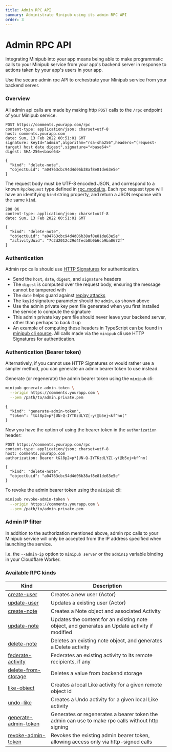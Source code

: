 ```yaml
---
title: Admin RPC API
summary: Administrate Minipub using its admin RPC API
order: 3
---
```


# Admin RPC API

Integrating Minipub into your app means being able to make programmatic calls to your Minipub service
from your app's backend server in response to actions taken by your app's users in your app.

Use the secure admin rpc API to orchestrate your Minipub service from your backend server.

### Overview

All admin api calls are made by making http `POST` calls to the `/rpc` endpoint of your Minipub service.

```
POST https://comments.yourapp.com/rpc
content-type: application/json; charset=utf-8
host: comments.yourapp.com
date: Sun, 13 Feb 2022 00:51:01 GMT
signature: keyId="admin",algorithm="rsa-sha256",headers="(request-target) host date digest",signature="<base64>"
digest: SHA-256=<base64>

{
  "kind": "delete-note",
  "objectUuid": "a04763cbc94d4d06b38af8e81de63e5e"
}
```
The request body must be UTF-8 encoded JSON, and correspond to a known `RpcRequest` type defined in [rpc_model.ts](https://github.com/skymethod/minipub/blob/v0.1.5/src/rpc_model.ts).
Each rpc request type will have an identifying `kind` string property, and return a JSON response with the same `kind`.

```
200 OK
content-type: application/json; charset=utf-8
date: Sun, 13 Feb 2022 00:51:01 GMT

{
  "kind": "delete-note",
  "objectUuid": "a04763cbc94d4d06b38af8e81de63e5e"
  "activityUuid": "7c2d2012c29d4fecb8b0b6cb9ba0672f"
}
```

### Authentication

Admin rpc calls should use [HTTP Signatures](https://technospace.medium.com/ensuring-message-integrity-with-http-signatures-86f121ac9823) for authentication.
 - Send the `host`, `date`, `digest`, and `signature` headers
 - The `digest` is computed over the request body, ensuring the message cannot be tampered with
 - The `date` helps guard against [replay attacks](https://en.wikipedia.org/wiki/Replay_attack)
 - The `keyId` signature parameter should be `admin`, as shown above
 - Use the admin private key pem file generated when you first installed the service to compute the signature
 - This admin private key pem file should never leave your backend server, other than perhaps to back it up
 - An example of computing these headers in TypeScript can be found in [minipub cli source](https://github.com/skymethod/minipub/blob/v0.1.5/src/cli.ts#L36). All calls made via the `minipub` cli use HTTP Signatures for authentication.

### Authentication (Bearer token)

Alternatively, if you cannot use HTTP Signatures or would rather use a simpler method, you can generate an admin bearer token to use instead.

Generate (or regenerate) the admin bearer token using the `minipub` cli:
```sh
minipub generate-admin-token \
  --origin https://comments.yourapp.com \
  --pem /path/to/admin.private.pem
```
```
{
  "kind": "generate-admin-token",
  "token": "t&l8p2=p*]UN-Q-IYTKzdLYZ[-y(@b5ej<kf^nn("
}
```

Now you have the option of using the bearer token in the `authorization` header:
```
POST https://comments.yourapp.com/rpc
content-type: application/json; charset=utf-8
host: comments.yourapp.com
authorization: Bearer t&l8p2=p*]UN-Q-IYTKzdLYZ[-y(@b5ej<kf^nn(

{
  "kind": "delete-note",
  "objectUuid": "a04763cbc94d4d06b38af8e81de63e5e"
}
```

To revoke the admin bearer token using the `minipub` cli:
```sh
minipub revoke-admin-token \
  --origin https://comments.yourapp.com \
  --pem /path/to/admin.private.pem
```

### Admin IP filter

In addition to the authorization mentioned above, admin rpc calls to your Minipub service will only be accepted from the IP address specified when launching the service.

i.e. the `--admin-ip` option to `minipub server` or the `adminIp` variable binding in your Cloudflare Worker.

### Available RPC kinds

| Kind          | Description   |
| ------------- | ------------- |
| [create-user](https://github.com/skymethod/minipub/blob/v0.1.5/src/rpc_model.ts#L106) | Creates a new user (Actor) |
| [update-user](https://github.com/skymethod/minipub/blob/v0.1.5/src/rpc_model.ts#L144) | Updates a existing user (Actor) |
| [create-note](https://github.com/skymethod/minipub/blob/v0.1.5/src/rpc_model.ts#L197) | Creates a Note object and associated Activity |
| [update-note](https://github.com/skymethod/minipub/blob/v0.1.5/src/rpc_model.ts#L225) | Updates the content for an existing note object, and generates an Update activity if modified |
| [delete-note](https://github.com/skymethod/minipub/blob/v0.1.5/src/rpc_model.ts#L248) | Deletes an existing note object, and generates a Delete activity |
| [federate-activity](https://github.com/skymethod/minipub/blob/v0.1.5/src/rpc_model.ts#L268) | Federates an existing activity to its remote recipients, if any |
| [delete-from-storage](https://github.com/skymethod/minipub/blob/v0.1.5/src/rpc_model.ts#L291) | Deletes a value from backend storage |
| [like-object](https://github.com/skymethod/minipub/blob/v0.1.5/src/rpc_model.ts#L312) | Creates a local Like activity for a given remote object id |
| [undo-like](https://github.com/skymethod/minipub/blob/v0.1.5/src/rpc_model.ts#L333) | Creates a Undo activity for a given local Like activity |
| [generate-admin-token](https://github.com/skymethod/minipub/blob/v0.1.5/src/rpc_model.ts#L352) | Generates or regenerates a bearer token the admin can use to make rpc calls without http signing |
| [revoke-admin-token](https://github.com/skymethod/minipub/blob/v0.1.5/src/rpc_model.ts#L369) | Revokes the existing admin bearer token, allowing access only via http-signed calls |
